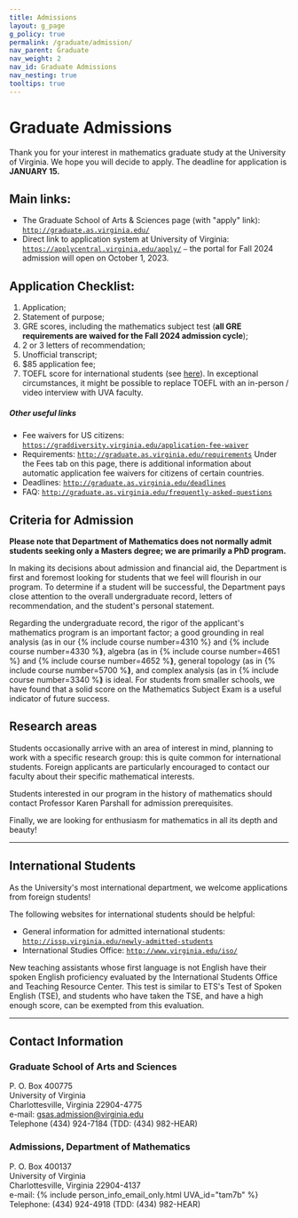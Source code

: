 ```yaml
---
title: Admissions
layout: g_page
g_policy: true
permalink: /graduate/admission/
nav_parent: Graduate
nav_weight: 2
nav_id: Graduate Admissions
nav_nesting: true
tooltips: true
---
```


<h1 class="mb-3">Graduate Admissions</h1>

 Thank you for your interest in mathematics graduate study at the University of Virginia. We hope you will decide to apply. The deadline for application is <strong>JANUARY 15.</strong>
 
## Main links:

- The Graduate School of Arts & Sciences page (with "apply" link): [`http://graduate.as.virginia.edu/`](http://graduate.as.virginia.edu/)
- Direct link to application system at University of Virginia: [`https://applycentral.virginia.edu/apply/`](https://applycentral.virginia.edu/apply/) <code>&#8212;</code> the portal for Fall 2024 admission will open on October 1, 2023.

## Application Checklist:
1. Application;
2. Statement of purpose;
3. GRE scores, including the mathematics&nbsp;subject test (<b>all GRE requirements are waived for the Fall 2024 admission cycle</b>);
4. 2 or 3 letters of recommendation;
5. Unofficial transcript;
6. $85 application fee; 
7. TOEFL score for international students (see <a href="http://graduate.as.virginia.edu/requirements">here</a>). In exceptional circumstances, it might be possible to replace TOEFL with an in-person / video interview with UVA faculty.

##### Other useful links

- Fee waivers for US citizens: [`https://graddiversity.virginia.edu/application-fee-waiver`](https://graddiversity.virginia.edu/application-fee-waiver)
- Requirements: [`http://graduate.as.virginia.edu/requirements`](http://graduate.as.virginia.edu/requirements)
 	Under the Fees tab on this page, there is additional information about automatic application fee waivers for citizens of certain countries.
- Deadlines: [`http://graduate.as.virginia.edu/deadlines`](http://graduate.as.virginia.edu/deadlines)
- FAQ: [`http://graduate.as.virginia.edu/frequently-asked-questions`](http://graduate.as.virginia.edu/frequently-asked-questions)

## Criteria for Admission

<strong>Please note that Department of Mathematics does not normally admit students seeking only a Masters degree; we are primarily a PhD program.</strong>

In making its decisions about admission and financial aid, the Department is first and foremost looking for students that we feel will flourish in our program. To determine if a student will be successful, the Department pays close attention to the overall undergraduate record, letters of recommendation, and the student&#39;s personal statement.

 Regarding the undergraduate record, the rigor of the applicant&#39;s mathematics program is an important factor; a good grounding in real analysis (as in our {% include course number=4310 %} and {% include course number=4330 %}<span style="margin-left: -4px;"></span>), algebra (as in {% include course number=4651 %} and {% include course number=4652 %}<span style="margin-left: -4px;"></span>), general topology (as in {% include course number=5700 %}<span style="margin-left: -4px;"></span>), and complex analysis (as in {% include course number=3340 %}<span style="margin-left: -4px;"></span>) is ideal. For students from smaller schools, we have found that a solid score on the Mathematics Subject Exam is a useful indicator of future success.

## Research areas

Students occasionally arrive with an area of interest in mind, planning to work with a specific research group: this is quite common for international students. Foreign applicants are particularly encouraged to contact our faculty about their specific mathematical interests.

Students interested in our program in the history of mathematics should contact Professor Karen Parshall for admission prerequisites.

Finally, we are looking for enthusiasm for mathematics in all its depth and beauty!

---

## International Students

As the University&#39;s most international department, we welcome applications from foreign students!

The following websites for international students should be helpful:

- General information for admitted international students:
	[`http://issp.virginia.edu/newly-admitted-students`](http://issp.virginia.edu/newly-admitted-students)
- International Studies Office:
	[`http://www.virginia.edu/iso/`](http://www.virginia.edu/iso/)

New teaching assistants whose first language is not English have their spoken English proficiency evaluated by the International Students Office and Teaching Resource Center. This test is similar to ETS&#39;s Test of Spoken English (TSE), and students who have taken the TSE, and have a high enough score, can be exempted from this evaluation.

---

## Contact Information

### Graduate School of Arts and Sciences
P. O. Box 400775<br>
University of Virginia<br>
Charlottesville, Virginia 22904-4775<br>
e-mail: <a href="mailto:gsas.admission@virginia.edu">gsas.admission@virginia.edu</a><br>
Telephone (434) 924-7184 (TDD: (434) 982-HEAR)

### Admissions, Department of Mathematics
P. O. Box 400137<br>
University of Virginia<br>
Charlottesville, Virginia 22904-4137<br>
e-mail: {% include person_info_email_only.html UVA_id="tam7b" %}<br>
Telephone: (434) 924-4918 (TDD: (434) 982-HEAR)
